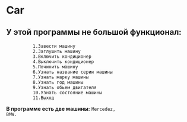 # Car

## У этой программы не большой функционал:
#### 
              1.Завести машину
              2.Заглушить машину
              3.Включить кондиционер
              4.Выключить кондиционер
              5.Починить машину
              6.Узнать название серии машины
              7.Узнать марку машины
              8.Узнать год машины
              9.Узнать обьем двигателя
              10.Узнать состояние машины
              11.Выход

__В программе есть две машины:__ <code>Mercedez, BMW.